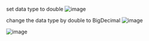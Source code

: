 set data type to double
![image](https://github.com/JoeYeungCW/SpringBootDevelopmentBootcamp/assets/109426792/5a8ef82f-e998-42ce-ad12-104fc9059ea7)

change the data type by double to BigDecimal
![image](https://github.com/JoeYeungCW/SpringBootDevelopmentBootcamp/assets/109426792/727bc59e-2671-4fb8-9f30-320355c20f68)


![image](https://github.com/JoeYeungCW/SpringBootDevelopmentBootcamp/assets/109426792/435c4310-0fb9-4576-949c-2f62457c1ec0)


